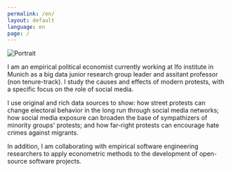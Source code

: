 ```yaml
---
permalink: /en/
layout: default
language: en
page: /
---
```


<div>
<img src="{{ site.baseurl }}/images/annali-casanueva-portrait.jpeg" class="main-page-portrait" alt="Portrait">
</div>
<div markdown="1" class="main-page-text">

I am an empirical political economist currently working at Ifo institute in Munich as a big data junior research group leader and assitant professor (non tenure-track). I study the causes and effects of modern protests, with a specific focus on the role of social media.

I use original and rich data sources to show: how street protests can change electoral behavior in the long run through social media networks; how social media exposure can broaden the base of sympathizers of minority groups' protests; and how far-right protests can encourage hate crimes against migrants.

In addition, I am collaborating with empirical software engineering researchers to apply econometric methods to the development of open-source software projects.



</div>
